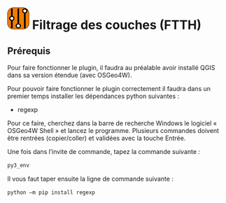 # <img src="https://github.com/sducournau/filter_layers/blob/main/icon.png?raw=true" width="50" height="50"> Filtrage des couches (FTTH)

## Prérequis

Pour faire fonctionner le plugin, il faudra au préalable avoir installé QGIS dans sa version étendue (avec OSGeo4W).

Pour pouvoir faire fonctionner le plugin correctement il faudra dans un premier temps installer les dépendances python suivantes :
-	regexp

Pour ce faire, cherchez dans la barre de recherche Windows le logiciel « OSGeo4W Shell » et lancez le programme.
Plusieurs commandes doivent être rentrées (copier/coller) et validées avec la touche Entrée. 

Une fois dans l’invite de commande, tapez la commande suivante :
```bash
py3_env
```

Il vous faut taper ensuite la ligne de commande suivante :
```bash
python –m pip install regexp
```

